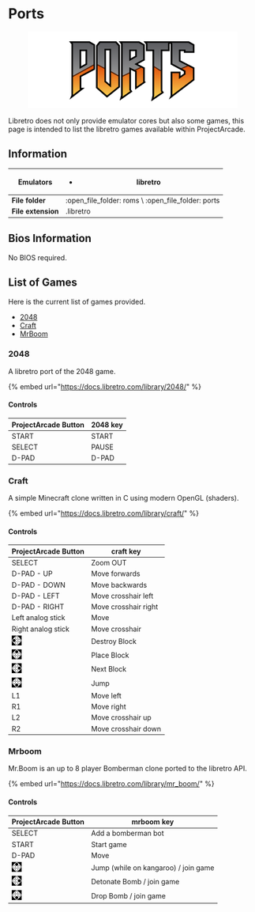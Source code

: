 # Ports

<figure><img src="https://raw.githubusercontent.com/fabricecaruso/es-theme-carbon/52ff37c9e265587d006945a2ba695b5a962b3a3d/art/logos/ports.svg" alt=""><figcaption></figcaption></figure>

Libretro does not only provide emulator cores but also some games, this page is intended to list the libretro games available within ProjectArcade.

## Information

| **Emulators**      | <ul><li>libretro</li></ul>                             |
| ------------------ | ------------------------------------------------------ |
| **File folder**    | :open\_file\_folder: roms \ :open\_file\_folder: ports |
| **File extension** | .libretro                                              |

## Bios Information

No BIOS required.

## List of Games

Here is the current list of games provided.

* [2048](ports.md#2048)
* [Craft](ports.md#craft)
* [MrBoom](ports.md#mrboom)

### 2048

A libretro port of the 2048 game.

{% embed url="https://docs.libretro.com/library/2048/" %}

#### Controls

| ProjectArcade Button | 2048 key |
| --------------- | -------- |
| START           | START    |
| SELECT          | PAUSE    |
| D-PAD           | D-PAD    |

### Craft

A simple Minecraft clone written in C using modern OpenGL (shaders).

{% embed url="https://docs.libretro.com/library/craft/" %}

#### Controls

| ProjectArcade Button                                       | craft key            |
| ----------------------------------------------------- | -------------------- |
| SELECT                                                | Zoom OUT             |
| D-PAD - UP                                            | Move forwards        |
| D-PAD - DOWN                                          | Move backwards       |
| D-PAD - LEFT                                          | Move crosshair left  |
| D-PAD - RIGHT                                         | Move crosshair right |
| Left analog stick                                     | Move                 |
| Right analog stick                                    | Move crosshair       |
| ![](<../../../.gitbook/assets/image (2) (1) (1).png>) | Destroy Block        |
| ![](<../../../.gitbook/assets/image (3) (1) (2).png>) | Place Block          |
| ![](<../../../.gitbook/assets/image (4) (1).png>)     | Next Block           |
| ![](<../../../.gitbook/assets/image (1) (2) (1).png>) | Jump                 |
| L1                                                    | Move left            |
| R1                                                    | Move right           |
| L2                                                    | Move crosshair up    |
| R2                                                    | Move crosshair down  |

### Mrboom

Mr.Boom is an up to 8 player Bomberman clone ported to the libretro API.

{% embed url="https://docs.libretro.com/library/mr_boom/" %}

#### Controls

| ProjectArcade Button                                       | mrboom key                           |
| ----------------------------------------------------- | ------------------------------------ |
| SELECT                                                | Add a bomberman bot                  |
| START                                                 | Start game                           |
| D-PAD                                                 | Move                                 |
| ![](<../../../.gitbook/assets/image (3) (1) (2).png>) | Jump (while on kangaroo) / join game |
| ![](<../../../.gitbook/assets/image (4) (1).png>)     | Detonate Bomb / join game            |
| ![](<../../../.gitbook/assets/image (1) (2) (1).png>) | Drop Bomb / join game                |
